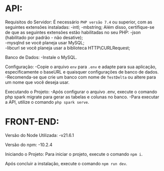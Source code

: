 # API: 

Requisitos do Servidor:
É necessário `PHP versão 7.4` ou superior, com as seguintes extensões instaladas:
-intl;
-mbstring;
Além disso, certifique-se de que as seguintes extensões estão habilitadas no seu PHP:
-json (habilitado por padrão - não desative);\
-mysqlnd se você planeja usar MySQL;\
-libcurl se você planeja usar a biblioteca HTTP\CURLRequest;

Banco de Dados:
-Instale o MySQL.

Configuração:
-Copie o arquivo `env` para `.env` e adapte para sua aplicação, especificamente o baseURL
e quaisquer configurações de banco de dados.
-Recomenda-se que crie um banco com nome de `TestDelta` ou altere para um nome que você deseja usar.

Executando o Projeto:
-Após configurar o arquivo .env, execute o comando php spark migrate para gerar as tabelas e colunas no banco.
-Para executar a API, utilize o comando `php spark serve`.


# FRONT-END:

Versão do Node Utilizada:
-v21.6.1

Versão do npm:
-10.2.4

Iniciando o Projeto:
Para iniciar o projeto, execute o comando `npm i`.

Após concluir a instalação, execute o comando `npm run dev`.
